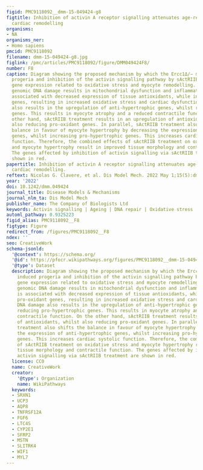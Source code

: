 ```yaml
---
figid: PMC9118092__dmm-15-049424-g8
figtitle: Inhibition of activin A receptor signalling attenuates age-related pathological
  cardiac remodelling
organisms:
- NA
organisms_ner:
- Homo sapiens
pmcid: PMC9118092
filename: dmm-15-049424-g8.jpg
figlink: /pmc/articles/PMC9118092/figure/DMM049424F8/
number: F8
caption: Diagram showing the proposed mechanism by which the Ercc1Δ/− mutation induced
  progeria and inhibition of the activin signalling pathway by sActRIIB-regulated
  gene expression related to oxidative stress and myocyte remodelling. In this schematic,
  genomic DNA damage results in mitochondrial dysfunction and inflammation. This is
  associated with decreased expression of tissue antioxidants, while increasing pro-oxidant
  genes, resulting in increased oxidative stress and cardiac dysfunction. DNA damage
  also results in the upregulation of anti-hypertrophic genes, whilst reducing pro-hypertrophic
  genes. This results in myocyte atrophy and a reduced contractile function. On the
  other hand, sActRIIB treatment results in an upregulation of antioxidants, whilst
  also reducing pro-oxidant genes. In parallel, sActRIIB treatment also shifts the
  balance in favour of myocyte hypertrophy by decreasing the expression of anti-hypertrophic
  genes, whilst increasing pro-hypertrophic genes. This increases cardiac systolic
  function. Therefore, the combined effects of sActRIIB treatment on oxidative stress
  and myocyte hypertrophy result in improved tissue morphology and contractile function.
  The genes affected by inhibition of activin signalling via sActRIIB treatment are
  shown in red.
papertitle: Inhibition of activin A receptor signalling attenuates age-related pathological
  cardiac remodelling.
reftext: Nicolas G. Clavere, et al. Dis Model Mech. 2022 May 1;15(5):dmm049424.
year: '2022'
doi: 10.1242/dmm.049424
journal_title: Disease Models & Mechanisms
journal_nlm_ta: Dis Model Mech
publisher_name: The Company of Biologists Ltd
keywords: Activin signalling | Ageing | DNA repair | Oxidative stress | Heart
automl_pathway: 0.9325223
figid_alias: PMC9118092__F8
figtype: Figure
redirect_from: /figures/PMC9118092__F8
ndex: ''
seo: CreativeWork
schema-jsonld:
  '@context': https://schema.org/
  '@id': https://pfocr.wikipathways.org/figures/PMC9118092__dmm-15-049424-g8.html
  '@type': Dataset
  description: Diagram showing the proposed mechanism by which the Ercc1Δ/− mutation
    induced progeria and inhibition of the activin signalling pathway by sActRIIB-regulated
    gene expression related to oxidative stress and myocyte remodelling. In this schematic,
    genomic DNA damage results in mitochondrial dysfunction and inflammation. This
    is associated with decreased expression of tissue antioxidants, while increasing
    pro-oxidant genes, resulting in increased oxidative stress and cardiac dysfunction.
    DNA damage also results in the upregulation of anti-hypertrophic genes, whilst
    reducing pro-hypertrophic genes. This results in myocyte atrophy and a reduced
    contractile function. On the other hand, sActRIIB treatment results in an upregulation
    of antioxidants, whilst also reducing pro-oxidant genes. In parallel, sActRIIB
    treatment also shifts the balance in favour of myocyte hypertrophy by decreasing
    the expression of anti-hypertrophic genes, whilst increasing pro-hypertrophic
    genes. This increases cardiac systolic function. Therefore, the combined effects
    of sActRIIB treatment on oxidative stress and myocyte hypertrophy result in improved
    tissue morphology and contractile function. The genes affected by inhibition of
    activin signalling via sActRIIB treatment are shown in red.
  license: CC0
  name: CreativeWork
  creator:
    '@type': Organization
    name: WikiPathways
  keywords:
  - SRXN1
  - UCP3
  - AQP8
  - TNFRSF12A
  - FGF6
  - LTC4S
  - CYP2E1
  - SFRP2
  - MSTN
  - SLITRK4
  - WIF1
  - MYL7
---
```

